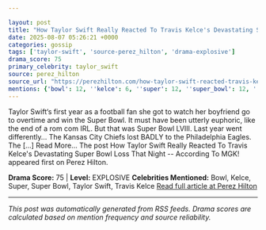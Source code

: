 ```yaml
---

layout: post
title: "How Taylor Swift Really Reacted To Travis Kelce's Devastating Super Bowl Loss That Night -- According To MGK!"
date: 2025-08-07 05:26:21 +0000
categories: gossip
tags: ['taylor-swift', 'source-perez_hilton', 'drama-explosive']
drama_score: 75
primary_celebrity: taylor_swift
source: perez_hilton
source_url: "https://perezhilton.com/how-taylor-swift-reacted-travis-kelce-super-bowl-loss-mgk/"
mentions: {'bowl': 12, ''kelce': 6, ''super': 12, ''super_bowl': 12, ''taylor_swift': 27, ''travis_kelce': 6}
---
```


Taylor Swift‘s first year as a football fan she got to watch her boyfriend go to overtime and win the Super Bowl. It must have been utterly euphoric, like the end of a rom com IRL. But that was Super Bowl LVIII. Last year went differently… The Kansas City Chiefs lost BADLY to the Philadelphia Eagles. The [...] Read More... The post How Taylor Swift Really Reacted To Travis Kelce's Devastating Super Bowl Loss That Night -- According To MGK! appeared first on Perez Hilton.

**Drama Score:** 75 | **Level:** EXPLOSIVE **Celebrities Mentioned:** Bowl, Kelce, Super, Super Bowl, Taylor Swift, Travis Kelce [Read full article at Perez Hilton](https://perezhilton.com/how-taylor-swift-reacted-travis-kelce-super-bowl-loss-mgk/)

---

*This post was automatically generated from RSS feeds. Drama scores are calculated based on mention frequency and source reliability.*